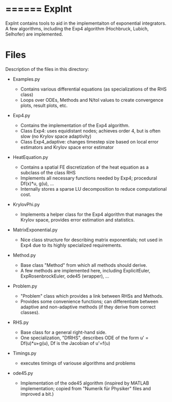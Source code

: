 ======
ExpInt
======

ExpInt contains tools to aid in the implementaiton of exponential integrators.
A few algorithms, including the Exp4 algorithm (Hochbruck, Lubich, Selhofer) are implemented.

Files
=====
Description of the files in this directory:

* Examples.py
   * Contains various differential equations (as specializations of the RHS class)
   * Loops over ODEs, Methods and N/tol values to create convergence plots, result plots, etc.
    
* Exp4.py
   * Contains the implementation of the Exp4 algorithm.
   * Class Exp4: uses equidistant nodes; achieves order 4, but is often slow (no Krylov space adaptivity)
   * Class Exp4_adaptive: changes timestep size based on local error estimators and Krylov space error estimator
    
* HeatEquation.py
   * Contains a spatial FE discretization of the heat equation as a subclass of the class RHS
   * Implements all necessary functions needed by Exp4; procedural Df(x)*u, g(u), ...
   * Internally stores a sparse LU decomposition to reduce computational cost.
    
* KrylovPhi.py
   * Implements a helper class for the Exp4 algorithm that manages the Krylov space, provides error estimation and statistics.
    
* MatrixExponential.py
   * Nice class structure for describing matrix exponentials; not used in Exp4 due to its highly specialized requirements.
    
* Method.py
   * Base class "Method" from which all methods should derive.
   * A few methods are implemented here, including ExplicitEuler, ExpRosenbrockEuler, ode45 (wrapper), ...
    
* Problem.py
   * "Problem" class which provides a link between RHSs and Methods.
   * Provides some convenience functions; can differentiate between adaptive and non-adaptive methods (if they derive from correct classes).
    
* RHS.py
   * Base class for a general right-hand side.
   * One specialization, "DfRHS", describes ODE of the form u' = Df(u)*u+g(u), Df is the Jacobian of u'=f(u)
    
* Timings.py
   * executes timings of variouse algorithms and problems
     
* ode45.py
   * Implementation of the ode45 algorithm (inspired by MATLAB implementation; copied from "Numerik für Physiker" files and improved a bit.)

